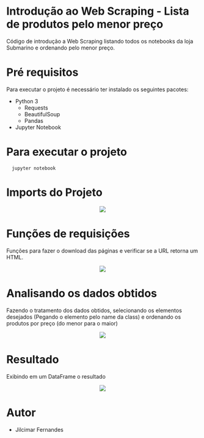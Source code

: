 # Introdução ao Web Scraping - Lista de produtos pelo menor preço

Código de introdução a Web Scraping listando todos os notebooks da loja Submarino
e ordenando pelo menor preço.

# Pré requisitos

Para executar o projeto é necessário ter instalado os seguintes pacotes:
- Python 3
  * Requests
  * BeautifulSoup
  * Pandas
- Jupyter Notebook

# Para executar o projeto

```
  jupyter notebook
```

# Imports do Projeto

<p align="center"><img src="https://github.com/jilcimar/web-scraping-jupyter/blob/master/images/imports.png"></p>

# Funções de requisições

Funções para fazer o download das páginas e verificar se a URL retorna um HTML.
<p align="center"><img src="https://github.com/jilcimar/web-scraping-jupyter/blob/master/images/functions.png"></p>

# Analisando os dados obtidos

Fazendo o tratamento dos dados obtidos, selecionando os elementos desejados (Pegando o elemento pelo name da class)
e ordenando os produtos por preço (do menor para o maior)

<p align="center"><img src="https://github.com/jilcimar/web-scraping-jupyter/blob/master/images/treatment.png"></p>

# Resultado

Exibindo em um DataFrame o resultado
<p align="center"><img src="https://github.com/jilcimar/web-scraping-jupyter/blob/master/images/result.png"></p>

# Autor
- Jilcimar Fernandes
